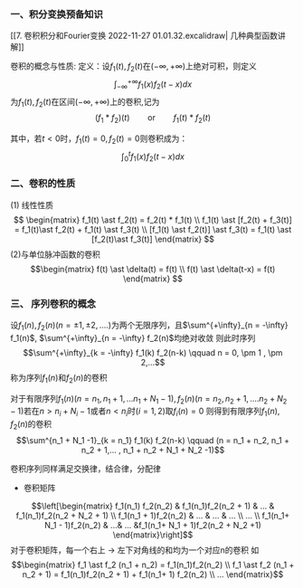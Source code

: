 ### 一、积分变换预备知识

[[7. 卷积积分和Fourier变换 2022-11-27 01.01.32.excalidraw| 几种典型函数讲解]]

卷积的概念与性质:
定义：设$f_1(t), f_2(t)$在$(-\infty , +\infty)$上绝对可积，则定义
$$\int^{ + \infty}_{-\infty} f_1(x) f_2(t - x) dx$$
为$f_1(t),f_2(t)$在区间$(-\infty , +\infty)$上的卷积,记为
$$(f_1 \ast f_2 ) (t) \qquad \text{or} \qquad f_1(t) \ast f_2(t) $$

其中，若$t< 0$时，$f_1(t) = 0,f_2(t) = 0$则卷积成为： 
$$\int^{t}_{0} f_1(x) f_2(t - x) dx$$

### 二、卷积的性质

(1) 线性性质
$$
\begin{matrix}
f_1(t) \ast f_2(t) = f_2(t) * f_1(t) \\
f_1(t) \ast [f_2(t) + f_3(t)] = f_1(t)\ast f_2(t) + f_1(t) \ast f_3(t) \\
[f_1(t) \ast f_2(t)] \ast f_3(t) = f_1(t) \ast [f_2(t)\ast f_3(t)]
\end{matrix}
$$
(2)与单位脉冲函数的卷积
$$\begin{matrix}
f(t) \ast \delta(t) = f(t) \\
f(t) \ast \delta(t-x) = f(t)
\end{matrix} $$

### 三、 序列卷积的概念

设$f_1(n), f_2(n)(n = \pm 1, \pm 2 ,....)$为两个无限序列，且$\sum^{+\infty}_{n = -\infty} f_1(n)$, $\sum^{+\infty}_{n = -\infty} f_2(n)$均绝对收敛
则此时序列
$$\sum^{+\infty}_{k = -\infty} f_1(k) f_2(n-k) \qquad n = 0, \pm 1 , \pm 2,...$$
称为序列$f_1(n)$和$f_2(n)$的卷积

对于有限序列$f_1(n) (n = n_1, n_1 + 1,...n_1 + N_1 -1), f_2(n) (n = n_2,n_2 + 1,....n_2 + N_2 -1)$若在$n > n_i + N_i-1$或者$n<n_i$时$(i = 1,2)$取$f_i(n) =0$
则得到有限序列$f_1(n),f_2(n)$的卷积
$$\sum^{n_1 + N_1 -1}_{k = n_1} f_1(k) f_2(n-k) \qquad (n = n_1 + n_2, n_1 + n_2 + 1,... , n_1 + n_2 + N_1 + N_2 -1)$$

卷积序列同样满足交换律，结合律，分配律

- 卷积矩阵

$$\left[\begin{matrix}
f_1(n_1) f_2(n_2) & f_1(n_1)f_2(n_2 + 1) & ... & f_1(n_1)f_2(n_2 + N_2 + 1) \\
f_1(n_1 + 1)f_2(n_2) & ... & ... & ... \\
... \\
f_1(n_1+ N_1 - 1)f_2(n_2) & ...& ... &f_1(n_1+ N_1 + 1)f_2(n_2 + N_2 +1)
\end{matrix}\right]$$
对于卷积矩阵，每一个右上 -> 左下对角线的和均为一个对应n的卷积
如
$$\begin{matrix}
f_1 \ast f_2 (n_1 + n_2) = f_1(n_1)f_2(n_2) \\
f_1 \ast f_2 (n_1 + n_2 + 1) = f_1(n_1)f_2(n_2 + 1) + f_1(n_1+ 1) f_2(n_2) \\
...
\end{matrix}$$

